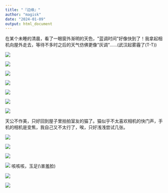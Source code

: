 ```yaml
---
title: "『边缘』"
author: "magisk"
date: "2024-01-09"
output: html_document
---
```


在某个未睡的清晨，看了一眼窗外渐明的天色，"蓝调时间"好像快到了！我拿起相机向屋外走去，等待不多时之后的天气仿佛更像"灰调"......(武汉起雾霾了(T-T))

![](/images/margin/DSC_0091-7.JPG)

![](/images/margin/DSC_0121-3.JPG)

![](/images/margin/DSC_0114-2.JPG)

![](/images/margin/DSC_0101-1.JPG)

![](/images/margin/DSC_0126-5.JPG)

![](/images/margin/DSC_0137-6.JPG)

![](/images/margin/DSC_0141-7.JPG)

天公不作美，只好回到屋子里拍拍室友的猫了。猫似乎不太喜欢相机的快门声，手机的相机是变焦，我自己又不太行了，唉，只好浅浅尝试几张。

![](/images/margin/DSC_0063-1.JPG)

![](/images/margin/DSC_0068-2.JPG)

![](/images/margin/DSC_0073-3.JPG)

![](/images/margin/DSC_0075-4.JPG) 
咳咳咳，玉足(\\害羞脸)

![](/images/margin/DSC_0083-6.JPG)

![](/images/margin/DSC_0146-9.JPG)
